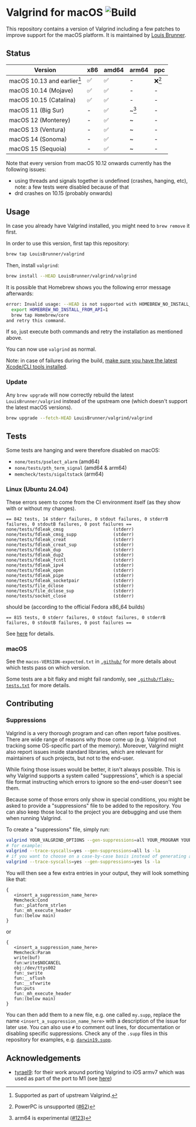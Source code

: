 # Valgrind for macOS ![Build](https://github.com/LouisBrunner/valgrind-macos/workflows/Build/badge.svg)

This repository contains a version of Valgrind including a few patches to improve support for the macOS platform. It is maintained by [Louis Brunner](https://github.com/LouisBrunner).

## Status

| Version                     | x86 | amd64 | arm64  | ppc    |
| --------------------------- | --- | ----- | ------ | ------ |
| macOS 10.13 and earlier[^1] | ✅  | ✅    | -      | ❌[^3] |
| macOS 10.14 (Mojave)        | ✅  | ✅    | -      | -      |
| macOS 10.15 (Catalina)      | ✅  | ✅    | -      | -      |
| macOS 11 (Big Sur)          | -   | ✅    | ~[^2]  | -      |
| macOS 12 (Monterey)         | -   | ✅    | ~      | -      |
| macOS 13 (Ventura)          | -   | ✅    | ~      | -      |
| macOS 14 (Sonoma)           | -   | ✅    | ~      | -      |
| macOS 15 (Sequoia)          | -   | ✅    | ~      | -      |

[^1]: Supported as part of upstream Valgrind.
[^2]: arm64 is experimental ([#123](https://github.com/LouisBrunner/valgrind-macos/issues/123))
[^3]: PowerPC is unsupported ([#62](https://github.com/LouisBrunner/valgrind-macos/issues/62))

Note that every version from macOS 10.12 onwards currently has the following issues:

- using threads and signals together is undefined (crashes, hanging, etc), note: a few tests were disabled because of that
- drd crashes on 10.15 (probably onwards)

## Usage

In case you already have Valgrind installed, you might need to `brew remove` it first.

In order to use this version, first tap this repository:

```sh
brew tap LouisBrunner/valgrind
```

Then, install `valgrind`:

```sh
brew install --HEAD LouisBrunner/valgrind/valgrind
```

It is possible that Homebrew shows you the following error message afterwards:

```bash
error: Invalid usage: --HEAD is not supported with HOMEBREW_NO_INSTALL_FROM_API unset! To resolve please run:
  export HOMEBREW_NO_INSTALL_FROM_API=1
  brew tap Homebrew/core
and retry this command.
```

If so, just execute both commands and retry the installation as mentioned above.

You can now use `valgrind` as normal.

Note: in case of failures during the build, [make sure you have the latest Xcode/CLI tools installed](https://github.com/LouisBrunner/valgrind-macos/issues/6#issuecomment-667587385).

### Update

Any `brew upgrade` will now correctly rebuild the latest `LouisBrunner/valgrind` instead of the upstream one (which doesn't support the latest macOS versions).

```sh
brew upgrade --fetch-HEAD LouisBrunner/valgrind/valgrind
```

## Tests

Some tests are hanging and were therefore disabled on macOS:

- `none/tests/pselect_alarm` (amd64)
- `none/tests/pth_term_signal` (amd64 & arm64)
- `memcheck/tests/sigaltstack` (arm64)

### Linux (Ubuntu 24.04)

These errors seem to come from the CI environment itself (as they show with or without my changes).

```
== 842 tests, 14 stderr failures, 0 stdout failures, 0 stderrB failures, 0 stdoutB failures, 0 post failures ==
none/tests/fdleak_cmsg                   (stderr)
none/tests/fdleak_cmsg_supp              (stderr)
none/tests/fdleak_creat                  (stderr)
none/tests/fdleak_creat_sup              (stderr)
none/tests/fdleak_dup                    (stderr)
none/tests/fdleak_dup2                   (stderr)
none/tests/fdleak_fcntl                  (stderr)
none/tests/fdleak_ipv4                   (stderr)
none/tests/fdleak_open                   (stderr)
none/tests/fdleak_pipe                   (stderr)
none/tests/fdleak_socketpair             (stderr)
none/tests/file_dclose                   (stderr)
none/tests/file_dclose_sup               (stderr)
none/tests/socket_close                  (stderr)
```

should be (according to the official Fedora x86_64 builds)

```
== 815 tests, 0 stderr failures, 0 stdout failures, 0 stderrB failures, 0 stdoutB failures, 0 post failures ==
```

See [here](https://builder.sourceware.org/buildbot/#/builders?tags=%2Bvalgrind) for details.

### macOS

See the `macos-VERSION-expected.txt` in [`.github/`](.github/) for more details about which tests pass on which version.

Some tests are a bit flaky and might fail randomly, see [`.github/flaky-tests.txt`](.github/flaky-tests.txt) for more details.

## Contributing

### Suppressions

Valgrind is a very thorough program and can often report false positives. There are wide range of reasons why those come up (e.g. Valgrind not tracking some OS-specific part of the memory). Moreover, Valgrind might also report issues inside standard libraries, which are relevant for maintainers of such projects, but not to the end-user.

While fixing those issues would be better, it isn't always possible. This is why Valgrind supports a system called "suppressions", which is a special file format instructing which errors to ignore so the end-user doesn't see them.

Because some of those errors only show in special conditions, you might be asked to provide a "suppressions" file to be added to the repository. You can also keep those local to the project you are debugging and use them when running Valgrind.

To create a "suppressions" file, simply run:

```bash
valgrind YOUR_VALGRIND_OPTIONS --gen-suppressions=all YOUR_PROGRAM YOUR_PROGRAM_ARGS
# for example:
valgrind --trace-syscalls=yes --gen-suppressions=all ls -la
# if you want to choose on a case-by-case basis instead of generating all the suppressions, you can do:
valgrind --trace-syscalls=yes --gen-suppressions=yes ls -la
```

You will then see a few extra entries in your output, they will look something like that:

```
{
   <insert_a_suppression_name_here>
   Memcheck:Cond
   fun:_platform_strlen
   fun:_mh_execute_header
   fun:(below main)
}
```

or

```
{
   <insert_a_suppression_name_here>
   Memcheck:Param
   write(buf)
   fun:write$NOCANCEL
   obj:/dev/ttys002
   fun:_swrite
   fun:__sflush
   fun:__sfvwrite
   fun:puts
   fun:_mh_execute_header
   fun:(below main)
}
```

You can then add them to a new file, e.g. one called `my.supp`, replace the name `<insert_a_suppression_name_here>` with a description of the issue for later use. You can also use `#` to comment out lines, for documentation or disabling specific suppressions. Check any of the `.supp` files in this repository for examples, e.g. [`darwin19.supp`](darwin19.supp).

## Acknowledgements

- [tyrael9](https://github.com/tyrael9): for their work around porting Valgrind to iOS armv7 which was used as part of the port to M1 (see [here](https://github.com/tyrael9/valgrind-ios))
